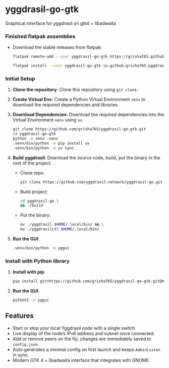 # yggdrasil-go-gtk
Graphical interface for yggdrasil on gtk4 + libadwaita

### Finished flatpak assemblies

- Download the stable releases from flatpak:
    ```bash
    flatpak remote-add --user yggdrasil-go-gtk https://grisha765.github.io/yggdrasil-go-gtk/grisha765.flatpakrepo
    ```
    ```bash
    flatpak install --user yggdrasil-go-gtk io.github.grisha765.yggdrasil-go-gtk
    ```

### Initial Setup

1. **Clone the repository**: Clone this repository using `git clone`.
2. **Create Virtual Env**: Create a Python Virtual Environment `venv` to download the required dependencies and libraries.
3. **Download Dependencies**: Download the required dependencies into the Virtual Environment `venv` using `uv`.
    ```bash
    git clone https://github.com/grisha765/yggdrasil-go-gtk.git
    cd yggdrasil-go-gtk
    python -m venv .venv
    .venv/bin/python -m pip install uv
    .venv/bin/python -m uv sync
    ```

3. **Build yggdrasil**: Download the source code, build, put the binary in the root of the project.
    - Clone repo:
        ```bash
        git clone https://github.com/yggdrasil-network/yggdrasil-go.git
        ```
    - Build project:
        ```bash
        cd yggdrasil-go \
        && ./build
        ```
    - Put the binary:
        ```bash
        mv ./yggdrasil $HOME/.local/bin/ && \
        mv ./yggdrasilctl $HOME/.local/bin/
        ```

4. **Run the GUI**:
    ```bash
    .venv/bin/python -m yggui
    ```

### Install with Python library

1. **Install with pip**:
    ```bash
    pip install git+https://github.com/grisha765/yggdrasil-go-gtk.git@main#egg=yggdrasil-go-gtk
    ```

2. **Run the GUI**:
    ```bash
    python3 -m yggui
    ```

## Features

- Start or stop your local Yggdrasil node with a single switch.
- Live display of the node’s IPv6 address and subnet once connected.
- Add or remove peers on the fly; changes are immediately saved to `config.json`.
- Auto‑generates a minimal config on first launch and keeps `AdminListen` in sync.
- Modern GTK 4 + libadwaita interface that integrates with GNOME.
